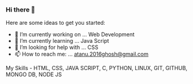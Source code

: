 ### Hi there 👋

Here are some ideas to get you started:

- 🔭 I’m currently working on ... Web Development
- 🌱 I’m currently learning ... Java Script
- 🤔 I’m looking for help with ... CSS
- 📫 How to reach me: ... atanu.2016ghosh@gmail.com

My Skills - HTML, CSS, JAVA SCRIPT, C, PYTHON, LINUX, GIT, GITHUB, MONGO DB, NODE JS
